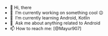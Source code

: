 - 👋 Hi, there
- 🔭 &nbsp;I’m currently working on something cool :wink:
- 🌱 &nbsp;I’m currently learning Android, Kotlin
- 💬 &nbsp;Ask me about anything related to Android
- 📫 How to reach me: [@Mayur907] 

<!---
Mayur907/Mayur907 is a ✨ special ✨ repository because its `README.md` (this file) appears on your GitHub profile.
You can click the Preview link to take a look at your changes.
--->
